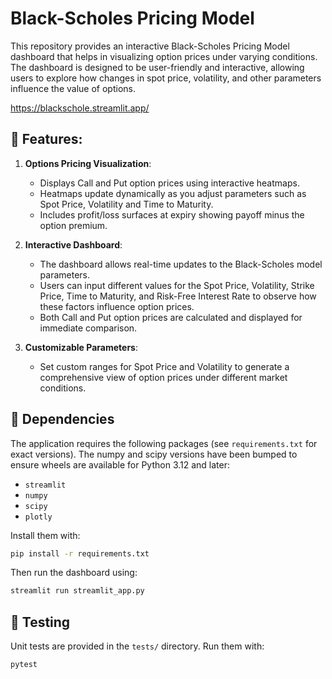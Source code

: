 # Black-Scholes Pricing Model

This repository provides an interactive Black-Scholes Pricing Model dashboard that helps in visualizing option prices under varying conditions. The dashboard is designed to be user-friendly and interactive, allowing users to explore how changes in spot price, volatility, and other parameters influence the value of options.

https://blackschole.streamlit.app/

## 🚀 Features:

1. **Options Pricing Visualization**:
   - Displays Call and Put option prices using interactive heatmaps.
   - Heatmaps update dynamically as you adjust parameters such as Spot Price, Volatility and Time to Maturity.
   - Includes profit/loss surfaces at expiry showing payoff minus the option premium.
   
2. **Interactive Dashboard**:
   - The dashboard allows real-time updates to the Black-Scholes model parameters.
   - Users can input different values for the Spot Price, Volatility, Strike Price, Time to Maturity, and Risk-Free Interest Rate to observe how these factors influence option prices.
   - Both Call and Put option prices are calculated and displayed for immediate comparison.
   
3. **Customizable Parameters**:
   - Set custom ranges for Spot Price and Volatility to generate a comprehensive view of option prices under different market conditions.

## 🔧 Dependencies

The application requires the following packages (see `requirements.txt` for exact versions). The
numpy and scipy versions have been bumped to ensure wheels are available for Python 3.12 and later:

- `streamlit`
- `numpy`
- `scipy`
- `plotly`

Install them with:

```bash
pip install -r requirements.txt
```

Then run the dashboard using:

```bash
streamlit run streamlit_app.py
```

## 🧪 Testing

Unit tests are provided in the `tests/` directory. Run them with:

```bash
pytest
```
